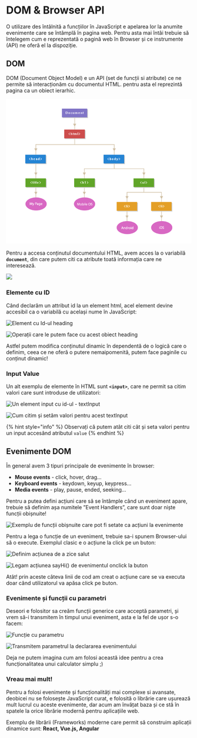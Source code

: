 # DOM & Browser API

O utilizare des întâlnită a funcțiilor în JavaScript e apelarea lor la anumite evenimente care se întâmplă în pagina web. Pentru asta mai întâi trebuie să întelegem cum e reprezentată o pagină web în Browser și ce instrumente \(API\) ne oferă el la dispoziție.

## DOM

DOM \(Document Object Model\) e un API \(set de funcții si atribute\) ce ne permite să interacționăm cu documentul HTML. pentru asta el reprezintă pagina ca un obiect ierarhic.

![Structura unui obiect html](../../.gitbook/assets/image%20%28212%29.png)

Pentru a accesa conținutul documentului HTML, avem acces la o variabilă **`document`**, din care putem citi ca atribute toată informația care ne interesează.

![](https://lh6.googleusercontent.com/ktJWZsm_VJLNK5p4qdncH305hCbMuCaid2paKVABzhJmn-tngYX6UR9lm9klMOJzfmnlR5WKto9zkJbfiw1mkMTujrpNfi6q21uEwPiVwF0ZQm9K4P_RTqNVSzqC_Snwr4XIcQddVes)

### Elemente cu ID

Când declarăm un attribut id la un element html, acel element devine accesibil ca o variabilă cu același nume în JavaScript:

![Element cu Id-ul heading](https://lh6.googleusercontent.com/2me7QtURcCaw3UlrtmRLRcJAbE1Isfv1QpLh31vpBrwfNwQAhtHMn4NfbQvue1NszyJgZUdEJXwQAFUO27nt9tnBDeFM-f1uOMyGLDgIaljs5U8eoXc6MKK_wHDw_tnlSQJXOvKhNL0)

![Opera&#x21B;ii care le putem face cu acest obiect heading](https://lh4.googleusercontent.com/9LMc7_mobMvnx35IWlVMt_tanKc_muD7kreqUneOjCMO78tlCslecPTJIIpwG-S4NLNZ0wFSZgVaeQAgjUdrvq-GLSuhXBxCD7EADdkaJTS1oqj3MptoqBtnxa3uO0YKJ2Gwn7hb05A)

Astfel putem modifica conținutul dinamic în dependentă de o logică care o definim, ceea ce ne oferă o putere nemaipomenită, putem face paginile cu conținut dinamic!

### Input Value

Un alt exemplu de elemente în HTML sunt **`<input>`**, care ne permit sa citim valori care sunt introduse de utilizatori:

![Un element input cu id-ul - textInput](https://lh6.googleusercontent.com/0RcnPUH0Fr8H3BrVlK053Wvbrlc2N-i-nQp_sMClbHBsTKtAeNkiJ0pcBI52OMHaagvT2HVMnJUGIMrRLgpUTOqXTcvz6ndDu2pYiT-SZl5Hmm-DymO3MEIndpUYCurauegTeJcMwLg)

![Cum citim &#x219;i set&#x103;m valori pentru acest textInput](https://lh4.googleusercontent.com/yKFRrgljBGP7r62oZ7IIq6UPkiCjBIM908G1FoUgKwvseaoQU5Ya9EYAvVrMGw8LIHQiKCjE82FGe-c1adv2HYS5LG1qmNY2KRhRN-FFNGH2Uv1c--oPFrcsJJzbPtOfNww4vOHR9mY)

{% hint style="info" %}
Observați că putem atât citi cât și seta valori pentru un input accesând atributul `value`
{% endhint %}

## Evenimente DOM

În general avem 3 tipuri principale de evenimente în browser:

* **Mouse events** - click, hover, drag…
* **Keyboard events** - keydown, keyup, keypress…
* **Media events** - play, pause, ended, seeking...

Pentru a putea defini acțiuni care să se întâmple când un eveniment apare, trebuie să definim așa numitele ”Event Handlers”, care sunt doar niște funcții obișnuite!

![Exemplu de func&#x21B;ii obi&#x219;nuite care pot fi setate ca ac&#x21B;iuni la evenimente](https://lh4.googleusercontent.com/A5cSGuDM2TfCUIkMXj_e3A8gjguGXyy-_6CcKqV6oCDrayQkasUUS8_T6ISLEDnSHrBOWL4iAJUJ69po7Q5acgSS0XFvz496-8YBplZvnYZJE-WVhVBesx3U2wcfVc7jkj3UMKoLFQo)

Pentru a lega o funcție de un eveniment, trebuie sa-i spunem Browser-ului să o execute. Exemplul clasic e o acțiune la click pe un buton:

![Definim ac&#x21B;iunea de a zice salut](https://lh5.googleusercontent.com/Ij269F9T9fX896TfGkCKl9JzVCt73VF_9GefFYVSNA3fcSwoJqYFQDs7tPmwajypTR_YWxYOX1T6QsXlc426M_2gluk8FzhucmwH0uPi2GdcQfAchGp2bR1m8_KaWwnoH7dmY7uvvCc)

![Legam ac&#x21B;iunea sayHi\(\) de evenimentul onclick la buton](https://lh6.googleusercontent.com/UdhWSKmCx8XbrmEldiVFdlyv3uxRZr4MdZfR261PnO28JqlyJu7Eg9UAKjTebHDnqpQ2CBCMhRlXdlWSzRdAI4GeW_QwvSlJgaX3QBowZjPztiNXlStLqeRmj_7iUp89LVNsENl5sWg)

Atât! prin aceste câteva linii de cod am creat o acțiune care se va executa doar când utilizatorul va apăsa click pe buton.

### Evenimente și funcții cu parametri

Deseori e folositor sa creăm funcții generice care acceptă parametri, și vrem să-i transmitem în timpul unui eveniment, asta e la fel de ușor s-o facem:

![Func&#x21B;ie cu parametru](https://lh4.googleusercontent.com/2evPyFMulkUcs03VhyzFbtDOqLFaSvj9cQcba4MN35BaErOg0P9x2otsYMLD__MYqmtRAog9FG_oG92eHWu-WOrxkMrw_b6OgqwfD19FCnZfQCMh8qfsX3674qSGorfDL06itgnI094)

![Transmitem parametrul la declararea evenimentului](https://lh5.googleusercontent.com/3JaaxYQ-hqnFb3jev8iZUjsCo2-4TRSkT4x3YIUbpUoLQqymN2vx9l5By1-3bbOlz3IhXbN3_Qt7ZEyCr4oszVNvf4qtNkY7WCohB-2q67cwuoxNwvnpzUec8HvAQmrClVI95RXRyVY)

Deja ne putem imagina cum am folosi această idee pentru a crea funcționalitatea unui calculator simplu ;\)

### Vreau mai mult!

Pentru a folosi evenimente și funcționalități mai complexe si avansate, deobicei nu se folosește JavaScript curat, e folosită o librărie care ușurează mult lucrul cu aceste evenimente, dar acum am învățat baza și ce stă în spatele la orice librărie modernă pentru aplicațiile web. 

Exemplu de librării \(Frameworks\) moderne care permit să construim aplicații dinamice sunt: **React, Vue.js, Angular**

